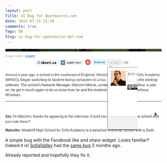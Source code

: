 ```yaml
---
layout: post
Title: UI Bug for OpenSource.com
date: 2013-07-31 21:39
comments: true
Tags: QA
Slug: ui-bug-for-opensource-dot-com
---
```


!["UI bug"](/images/opensource.com_ui_bug.png "UI bug")

A simple bug with the Facebook like and share widget. Looks familiar? 
Indeed it is! [SofiaValley](http://sofiavalley.com) had the
[same bug](/blog/2013/06/02/sofiavalley-ui-bug/) 2 months ago.

Already reported and hopefully they fix it.
